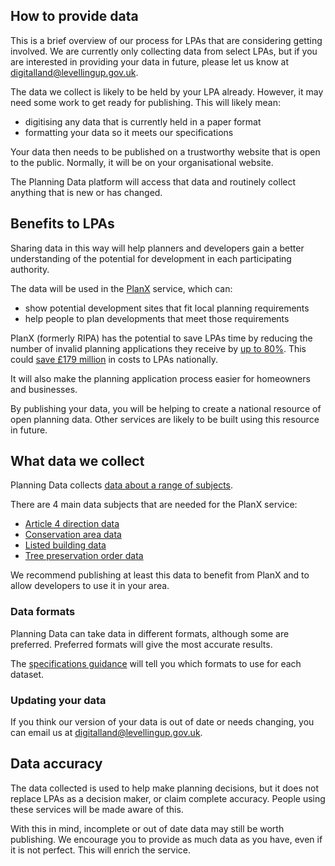 How to provide data
-------------------

This is a brief overview of our process for LPAs that are considering getting involved. We are currently only collecting data from select LPAs, but if you are interested in providing your data in future, please let us know at <digitalland@levellingup.gov.uk>.

The data we collect is likely to be held by your LPA already. However, it may need some work to get ready for publishing. This will likely mean:

-   digitising any data that is currently held in a paper format
-   formatting your data so it meets our specifications

Your data then needs to be published on a trustworthy website that is open to the public. Normally, it will be on your organisational website.

The Planning Data platform will access that data and routinely collect anything that is new or has changed.

Benefits to LPAs
----------------

Sharing data in this way will help planners and developers gain a better understanding of the potential for development in each participating authority.

The data will be used in the [PlanX](https://opendigitalplanning.org/services) service, which can:

-   show potential development sites that fit local planning requirements
-   help people to plan developments that meet those requirements

PlanX (formerly RIPA) has the potential to save LPAs time by reducing the number of invalid planning applications they receive by [up to 80%](https://www.ripa.digital/objectives). This could [save £179 million](https://www.ripa.digital/understanding-the-problem) in costs to LPAs nationally.

It will also make the planning application process easier for homeowners and businesses.

By publishing your data, you will be helping to create a national resource of open planning data. Other services are likely to be built using this resource in future.

What data we collect
--------------------

Planning Data collects [data about a range of subjects](https://www.digital-land.info/dataset).

There are 4 main data subjects that are needed for the PlanX service:

-   [Article 4 direction data](specifications/article-4-direction)
-   [Conservation area data](specifications/conservation-area)
-   [Listed building data](specifications/listed-building)
-   [Tree preservation order data](specifications/tree-preservation-order)

We recommend publishing at least this data to benefit from PlanX and to allow developers to use it in your area.

### Data formats

Planning Data can take data in different formats, although some are preferred. Preferred formats will give the most accurate results.

The [specifications guidance](specifications/)  will tell you which formats to use for each dataset.

### Updating your data

If you think our version of your data is out of date or needs changing, you can email us at <digitalland@levellingup.gov.uk>.

Data accuracy
-------------

The data collected is used to help make planning decisions, but it does not replace LPAs as a decision maker, or claim complete accuracy. People using these services will be made aware of this.

With this in mind, incomplete or out of date data may still be worth publishing. We encourage you to provide as much data as you have, even if it is not perfect. This will enrich the service.
